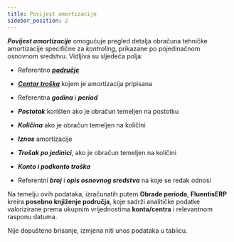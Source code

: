 ```yaml
---
title: Povijest amortizacije
sidebar_position: 2
---
```


***Povijest amortizacije*** omogućuje pregled detalja obračuna tehničke amortizacije specifične za *kontroling*, prikazane po pojedinačnom osnovnom sredstvu. Vidljiva su sljedeća polja:

- Referentno [***područje***](/docs/controlling/controlling-parametrization/controlling-specific-settings/area-types-areas) 

- [***Centar troška***](/docs/controlling/controlling-parametrization/controlling-specific-settings/cost-centers) kojem je amortizacija pripisana

- Referentna ***godina*** i ***period*** 

- ***Postotak*** korišten ako je obračun temeljen na postotku

- ***Količina*** ako je obračun temeljen na količini

- ***Iznos*** amortizacije

- ***Trošak po jedinici***, ako je obračun temeljen na količini

- ***Konto i podkonto troška*** 

- Referentni ***broj*** i ***opis osnovnog sredstva***  na koje se redak odnosi

Na temelju ovih podataka, izračunatih putem **Obrade perioda**, **FluentisERP** kreira **posebno knjiženje područja**, koje sadrži analitičke podatke valorizirane prema ukupnim vrijednostima **konta/centra** i relevantnom rasponu datuma.

Nije dopušteno brisanje, izmjena niti unos podataka u tablicu.
